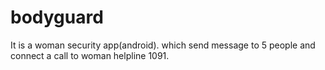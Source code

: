 # bodyguard
It is a woman security app(android). which send message to 5 people and connect a call to woman helpline 1091.
